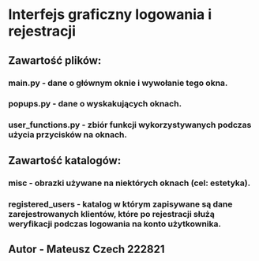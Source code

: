 # Interfejs graficzny logowania i rejestracji

  

## Zawartość plików:

### main.py - dane o głównym oknie i wywołanie tego okna.

### popups.py - dane o wyskakujących oknach.

### user_functions.py - zbiór funkcji wykorzystywanych podczas użycia przycisków na oknach.

## Zawartość katalogów:
### misc - obrazki używane na niektórych oknach (cel: estetyka).
### registered_users - katalog w którym zapisywane są dane zarejestrowanych klientów, które po rejestracji służą weryfikacji podczas logowania na konto użytkownika. 


## Autor - Mateusz Czech 222821
